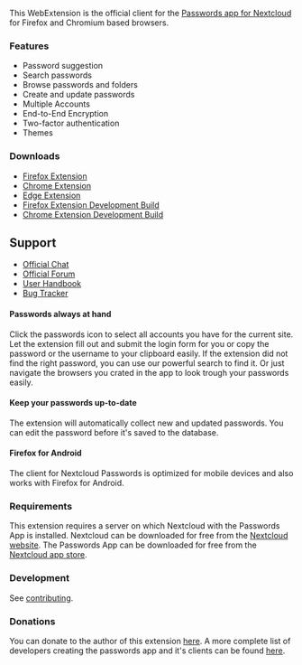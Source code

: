 This WebExtension is the official client for the [Passwords app for Nextcloud](https://github.com/marius-wieschollek/passwords) for Firefox and Chromium based browsers.

### Features
* Password suggestion
* Search passwords
* Browse passwords and folders
* Create and update passwords
* Multiple Accounts
* End-to-End Encryption
* Two-factor authentication
* Themes

### Downloads
* [Firefox Extension](https://addons.mozilla.org/de/firefox/addon/nextcloud-passwords/)
* [Chrome Extension](https://chrome.google.com/webstore/detail/nextcloud-passwords/mhajlicjhgoofheldnmollgbgjheenbi)
* [Edge Extension](https://microsoftedge.microsoft.com/addons/detail/cjmlcljdpphgdfpkngjcmeepdpcgpffk)
* [Firefox Extension Development Build](https://git.mdns.eu/nextcloud/passwords-webextension/-/packages/16)
* [Chrome Extension Development Build](https://chrome.google.com/webstore/detail/aipncmjoigmhooiiclcailmhiopachih)

## Support
* [Official Chat](https://t.me/nc_passwords)
* [Official Forum](https://help.nextcloud.com/c/apps/passwords)
* [User Handbook](https://git.mdns.eu/nextcloud/passwords-webextension/wikis/home)
* [Bug Tracker](https://github.com/marius-wieschollek/passwords-webextension/issues)

#### Passwords always at hand
Click the passwords icon to select all accounts you have for the current site.
Let the extension fill out and submit the login form for you or copy the password or the username to your clipboard easily.
If the extension did not find the right password, you  can use our powerful search to find it.
Or just navigate the browsers you crated in the app to look trough your passwords easily.

#### Keep your passwords up-to-date
The extension will automatically collect new and updated passwords.
You can edit the password before it's saved to the database.

#### Firefox for Android
The client for Nextcloud Passwords is optimized for mobile devices and also works with Firefox for Android.

### Requirements
This extension requires a server on which Nextcloud with the Passwords App is installed.
Nextcloud can be downloaded for free from the [Nextcloud website](https://nextcloud.com/).
The Passwords App can be downloaded for free from the [Nextcloud app store](https://apps.nextcloud.com/apps/passwords).

### Development
See [contributing](Contributing.md).

### Donations
You can donate to the author of this extension [here](https://ko-fi.com/mariusdavid).
A more complete list of developers creating the passwords app and it's clients can be found [here](https://github.com/marius-wieschollek/passwords/blob/master/Donate.md).